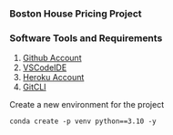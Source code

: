 ### Boston House Pricing Project

### Software Tools and Requirements

1. [Github Account](https://github.com)
2. [VSCodeIDE](https://code.visualstudio.com/)
3. [Heroku Account](https://heroku.com)
4. [GitCLI](https://git-scm.com/book/en/v2/Getting-Started-The-Command-Line)

Create a new environment for the project

```
conda create -p venv python==3.10 -y
```